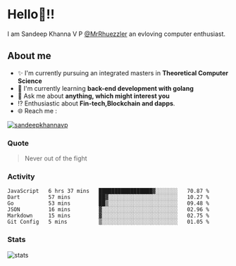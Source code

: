 
  
  
# Hello:wave:!!
I am Sandeep Khanna V P [@MrRhuezzler](https://github.com/sandeepkhannavp) an evloving computer enthusiast.

## About me
- :sparkles: I'm currently pursuing an integrated masters in **Theoretical Computer Science**
- :book: I'm currently learning **back-end development with golang**
- :speech_balloon: Ask me about **anything, which might interest you**
- :interrobang: Enthusiastic about **Fin-tech,Blockchain and dapps**.
- :globe_with_meridians: Reach me :  
  
[![sandeepkhannavp](https://img.shields.io/badge/LinkedIn-0077B5?style=for-the-badge&logo=linkedin&logoColor=white)](https://www.linkedin.com/in/sandeep-khanna-v-p-0b64b819b/)

<!--
### Interesting things, I found :bangbang:
-->
<!--
## Skills

## Drop a, Hi !
-->

<!-- 
Quotes
>  Always we overestimate the amount of work we can do in a day,  
>  and underestimate the amount we can do in our lifetime.
-->

### Quote
> Never out of the fight

### Activity
<!--START_SECTION:waka-->

```text
JavaScript   6 hrs 37 mins   █████████████████▓░░░░░░░   70.87 %
Dart         57 mins         ██▓░░░░░░░░░░░░░░░░░░░░░░   10.27 %
Go           53 mins         ██▒░░░░░░░░░░░░░░░░░░░░░░   09.48 %
JSON         16 mins         ▓░░░░░░░░░░░░░░░░░░░░░░░░   02.96 %
Markdown     15 mins         ▓░░░░░░░░░░░░░░░░░░░░░░░░   02.75 %
Git Config   5 mins          ▒░░░░░░░░░░░░░░░░░░░░░░░░   01.05 %
```

<!--END_SECTION:waka-->

### Stats
![stats](https://github-readme-streak-stats.herokuapp.com/?user=sandeepkhannavp)
